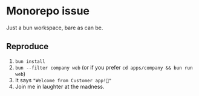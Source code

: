 # Monorepo issue

Just a bun workspace, bare as can be.

## Reproduce

1. `bun install`
2. `bun --filter company web` (or if you prefer `cd apps/company && bun run web`)
3. It says `"Welcome from Customer app!👋"`
4. Join me in laughter at the madness.
